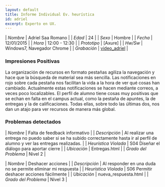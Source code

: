 ```yaml
---
layout: default
title: Informe Individual Ev. heurística
id: adriel
excerpt: Experto en UX.
---
```



| *Nombre* | Adriel Saa Romano |
| *Edad* | 24 |
| *Sexo* | Hombre |
| *Fecha* | 12/01/2015 |
| *Hora* | 12:00 - 12:30 |
| *Prototipo* | [Axure] |
| *Hw/Sw* | Windows7, Navegador Chrome |
| *Grabación* | [video_adriel]({{site.base}}/assets/documents/Experto_adriel.) |

### Impresiones Positivas

La organización de recursos en formato pestañas agiliza la navegación y hace que la búsqueda de material sea más sencilla.
Las notificaciones en rojo sobre cada pestaña nos facilitan la vida a la hora de ver qué cosas han cambiado. Actualmente estas notificaciones se hacen mediante correos, a veces poco localizables.
El perfil de alumno tiene cosas muy positivas que se echan en falta en el campus actual, como la pestaña de apuntes, la de entregas y la de calificaciones. Todas ellas, sobre todo las últimas dos, nos dan un atajo para ver recursos de manera más global.

### Problemas detectados

| *Nombre* | Falta de feedback informativo |
| *Descripción* | Al realizar una entrega no puedo saber si se ha subido correctamente hasta ir al perfil de alumno y ver las entregas realizadas. |
| *Heurística Violada* | S04 Diseñar el diálogo para aportar cierre |
| *Ubicación* | Entregas.html |
| *Grado del Problema* | Nivel 2 |


| *Nombre* | Deshacer acciones |
| *Descripción* | Al responder en una duda no se permite eliminar mi respuesta |
| *Heurística Violada* | S06 Permitir deshacer acciones fácilmente |
| *Ubicación* | nueva_respuesta.html |
| *Grado del Problema* | Nivel 3 |




